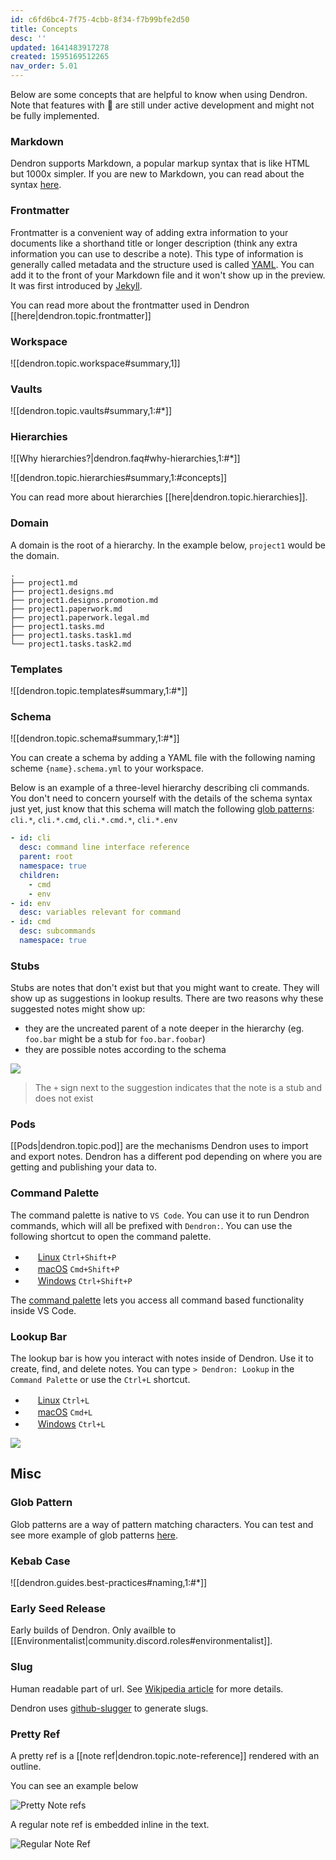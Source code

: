 ```yaml
---
id: c6fd6bc4-7f75-4cbb-8f34-f7b99bfe2d50
title: Concepts
desc: ''
updated: 1641483917278
created: 1595169512265
nav_order: 5.01
---
```

Below are some concepts that are helpful to know when using Dendron. Note that features with 🚧 are still under active development and might not be fully implemented.

### Markdown

Dendron supports Markdown, a popular markup syntax that is like HTML but 1000x simpler. If you are new to Markdown, you can read about the syntax [here](https://docs.gitbook.com/editing-content/markdown).

### Frontmatter

Frontmatter is a convenient way of adding extra information to your documents like a shorthand title or longer description (think any extra information you can use to describe a note). This type of information is generally called metadata and the structure used is called [YAML](https://yaml.org/). You can add it to the front of your Markdown file and it won't show up in the preview. It was first introduced by [Jekyll](https://jekyllrb.com/docs/front-matter/). 

You can read more about the frontmatter used in Dendron [[here|dendron.topic.frontmatter]]

### Workspace

![[dendron.topic.workspace#summary,1]]

### Vaults

![[dendron.topic.vaults#summary,1:#*]]

### Hierarchies

![[Why hierarchies?|dendron.faq#why-hierarchies,1:#*]]

![[dendron.topic.hierarchies#summary,1:#concepts]]

You can read more about hierarchies [[here|dendron.topic.hierarchies]].

### Domain

A domain is the root of a hierarchy. In the example below, `project1` would be the domain.

```
.
├── project1.md
├── project1.designs.md
├── project1.designs.promotion.md
├── project1.paperwork.md
├── project1.paperwork.legal.md
├── project1.tasks.md
├── project1.tasks.task1.md
└── project1.tasks.task2.md
```

### Templates

![[dendron.topic.templates#summary,1:#*]]

### Schema

![[dendron.topic.schema#summary,1:#*]]

You can create a schema by adding a YAML file with the following naming scheme `{name}.schema.yml` to your workspace. 

Below is an example of a three-level hierarchy describing cli commands. You don't need to concern yourself with the details of the schema syntax just yet, just know that this schema will match the following [glob patterns](https://facelessuser.github.io/wcmatch/glob/): `cli.*`, `cli.*.cmd`, `cli.*.cmd.*`, `cli.*.env`

```yml
- id: cli
  desc: command line interface reference
  parent: root
  namespace: true
  children:
    - cmd
    - env
- id: env
  desc: variables relevant for command
- id: cmd
  desc: subcommands 
  namespace: true
```

### Stubs

Stubs are notes that don't exist but that you might want to create. They will show up as suggestions in lookup results.
There are two reasons why these suggested notes might show up: 

- they are the uncreated parent of a note deeper in the hierarchy (eg. `foo.bar` might be a stub for `foo.bar.foobar`)
- they are possible notes according to the schema

![](https://foundation-prod-assetspublic53c57cce-8cpvgjldwysl.s3-us-west-2.amazonaws.com/assets/images/schema-plus.jpg)

> The `+` sign next to the suggestion indicates that the note is a stub and does not exist 

### Pods

[[Pods|dendron.topic.pod]] are the mechanisms Dendron uses to import and export notes. Dendron has a different pod depending on where you are getting and publishing your data to. 

### Command Palette

The command palette is native to `VS Code`. You can use it to run Dendron commands, which will all be prefixed with `Dendron:`. You can use the following shortcut to open the command palette.

- <img src="https://www.kernel.org/theme/images/logos/favicon.png" width=16 height=16/> <a href="https://code.visualstudio.com/shortcuts/keyboard-shortcuts-linux.pdf">Linux</a> `Ctrl+Shift+P`
- <img src="https://developer.apple.com/favicon.ico" width=16 height=16/> <a href="https://code.visualstudio.com/shortcuts/keyboard-shortcuts-macos.pdf">macOS</a> `Cmd+Shift+P`
- <img src="https://www.microsoft.com/favicon.ico" width=16 height=16/> <a href="https://code.visualstudio.com/shortcuts/keyboard-shortcuts-windows.pdf">Windows</a> `Ctrl+Shift+P`

The [command palette](https://code.visualstudio.com/docs/getstarted/userinterface#_command-palette) lets you access all command based functionality inside VS Code. 

### Lookup Bar

The lookup bar is how you interact with notes inside of Dendron. Use it to create, find, and delete notes. You can type `> Dendron: Lookup` in the `Command Palette` or use the `Ctrl+L` shortcut. 

- <img src="https://www.kernel.org/theme/images/logos/favicon.png" width=16 height=16/> <a href="https://code.visualstudio.com/shortcuts/keyboard-shortcuts-linux.pdf">Linux</a> `Ctrl+L`
- <img src="https://developer.apple.com/favicon.ico" width=16 height=16/> <a href="https://code.visualstudio.com/shortcuts/keyboard-shortcuts-macos.pdf">macOS</a> `Cmd+L`
- <img src="https://www.microsoft.com/favicon.ico" width=16 height=16/> <a href="https://code.visualstudio.com/shortcuts/keyboard-shortcuts-windows.pdf">Windows</a> `Ctrl+L`

![](assets/2020-07-07-20-14-57.png)


## Misc

### Glob Pattern

Glob patterns are a way of pattern matching characters. You can test and see more example of glob patterns [here](https://facelessuser.github.io/wcmatch/glob/).

### Kebab Case

![[dendron.guides.best-practices#naming,1:#*]]

### Early Seed Release

Early builds of Dendron. Only availble to [[Environmentalist|community.discord.roles#environmentalist]].

### Slug

Human readable part of url. See [Wikipedia article](https://en.wikipedia.org/wiki/Clean_URL#Slug) for more details. 

Dendron uses [github-slugger](https://github.com/Flet/github-slugger) to generate slugs.

### Pretty Ref

A pretty ref is a [[note ref|dendron.topic.note-reference]] rendered with an outline.

You can see an example below

![Pretty Note refs](https://foundation-prod-assetspublic53c57cce-8cpvgjldwysl.s3-us-west-2.amazonaws.com/assets/images/topic.note-ref-pretty.jpg)

A regular note ref is embedded inline in the text. 

![Regular Note Ref](https://foundation-prod-assetspublic53c57cce-8cpvgjldwysl.s3-us-west-2.amazonaws.com/assets/images/topic.note-ref-normal.jpg)

